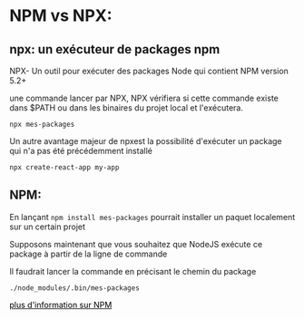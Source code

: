 # NPM vs NPX:

## npx: un exécuteur de packages npm

NPX- Un outil pour exécuter des packages Node qui contient NPM version 5.2+

une commande lancer par NPX, NPX vérifiera si cette commande existe dans $PATH ou dans les binaires du projet local et l'exécutera.

```
npx mes-packages
```

Un autre avantage majeur de npxest la possibilité d'exécuter un package qui n'a pas été précédemment installé

```
npx create-react-app my-app
```

## NPM:

En lançant `npm install mes-packages` pourrait installer un paquet localement sur un certain projet

Supposons maintenant que vous souhaitez que NodeJS exécute ce package à partir de la ligne de commande

Il faudrait lancer la commande en précisant le chemin du package

```
./node_modules/.bin/mes-packages
```

<a  style="text-decoration: underline; color:black"  href="https://docs.npmjs.com/about-npm"> plus d'information sur NPM</a>
